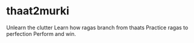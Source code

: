 # thaat2murki
Unlearn the clutter
Learn how ragas branch from thaats
Practice ragas to perfection
Perform and win.
